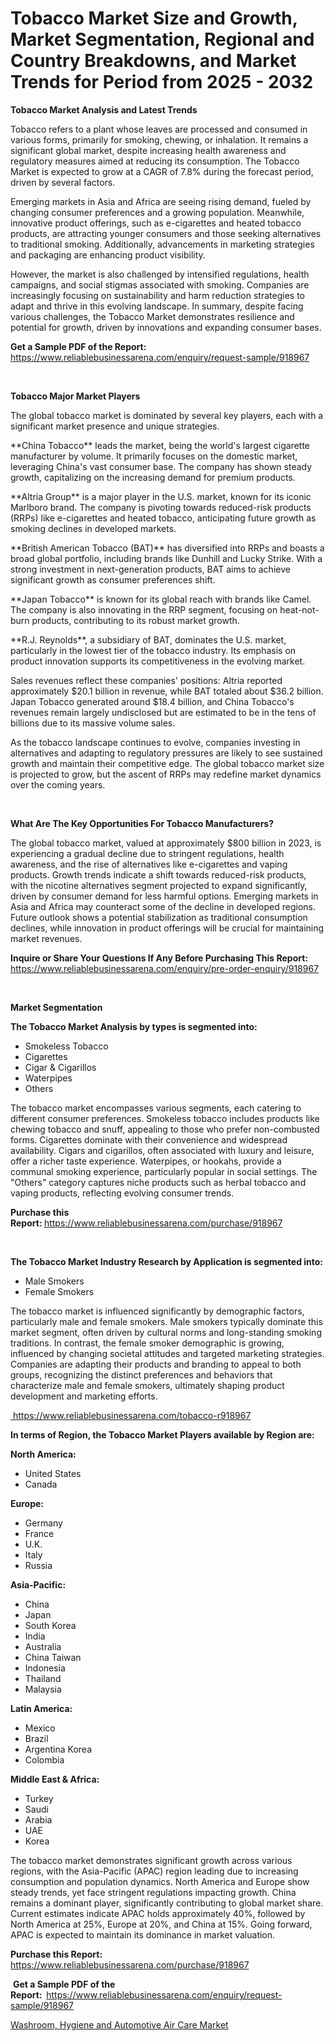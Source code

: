 <p><h1>Tobacco Market Size and Growth, Market Segmentation, Regional and Country Breakdowns, and Market Trends for Period from 2025 -  2032</h1></p><p><strong>Tobacco Market Analysis and Latest Trends</strong></p>
<p><p>Tobacco refers to a plant whose leaves are processed and consumed in various forms, primarily for smoking, chewing, or inhalation. It remains a significant global market, despite increasing health awareness and regulatory measures aimed at reducing its consumption. The Tobacco Market is expected to grow at a CAGR of 7.8% during the forecast period, driven by several factors. </p><p>Emerging markets in Asia and Africa are seeing rising demand, fueled by changing consumer preferences and a growing population. Meanwhile, innovative product offerings, such as e-cigarettes and heated tobacco products, are attracting younger consumers and those seeking alternatives to traditional smoking. Additionally, advancements in marketing strategies and packaging are enhancing product visibility. </p><p>However, the market is also challenged by intensified regulations, health campaigns, and social stigmas associated with smoking. Companies are increasingly focusing on sustainability and harm reduction strategies to adapt and thrive in this evolving landscape. In summary, despite facing various challenges, the Tobacco Market demonstrates resilience and potential for growth, driven by innovations and expanding consumer bases.</p></p>
<p><strong>Get a Sample PDF of the Report:&nbsp;</strong> <a href="https://www.reliablebusinessarena.com/enquiry/request-sample/918967?utm_campaign=2383&utm_medium=2&utm_source=Github&utm_content=ia&utm_term=05042025&utm_id=tobacco">https://www.reliablebusinessarena.com/enquiry/request-sample/918967</a></p>
<p>&nbsp;</p>
<p><strong>Tobacco Major Market Players</strong></p>
<p><p>The global tobacco market is dominated by several key players, each with a significant market presence and unique strategies. </p><p>**China Tobacco** leads the market, being the world's largest cigarette manufacturer by volume. It primarily focuses on the domestic market, leveraging China's vast consumer base. The company has shown steady growth, capitalizing on the increasing demand for premium products.</p><p>**Altria Group** is a major player in the U.S. market, known for its iconic Marlboro brand. The company is pivoting towards reduced-risk products (RRPs) like e-cigarettes and heated tobacco, anticipating future growth as smoking declines in developed markets.</p><p>**British American Tobacco (BAT)** has diversified into RRPs and boasts a broad global portfolio, including brands like Dunhill and Lucky Strike. With a strong investment in next-generation products, BAT aims to achieve significant growth as consumer preferences shift.</p><p>**Japan Tobacco** is known for its global reach with brands like Camel. The company is also innovating in the RRP segment, focusing on heat-not-burn products, contributing to its robust market growth.</p><p>**R.J. Reynolds**, a subsidiary of BAT, dominates the U.S. market, particularly in the lowest tier of the tobacco industry. Its emphasis on product innovation supports its competitiveness in the evolving market.</p><p>Sales revenues reflect these companies' positions: Altria reported approximately $20.1 billion in revenue, while BAT totaled about $36.2 billion. Japan Tobacco generated around $18.4 billion, and China Tobacco's revenues remain largely undisclosed but are estimated to be in the tens of billions due to its massive volume sales.</p><p>As the tobacco landscape continues to evolve, companies investing in alternatives and adapting to regulatory pressures are likely to see sustained growth and maintain their competitive edge. The global tobacco market size is projected to grow, but the ascent of RRPs may redefine market dynamics over the coming years.</p></p>
<p>&nbsp;</p>
<p><strong>What Are The Key Opportunities For Tobacco Manufacturers?</strong></p>
<p><p>The global tobacco market, valued at approximately $800 billion in 2023, is experiencing a gradual decline due to stringent regulations, health awareness, and the rise of alternatives like e-cigarettes and vaping products. Growth trends indicate a shift towards reduced-risk products, with the nicotine alternatives segment projected to expand significantly, driven by consumer demand for less harmful options. Emerging markets in Asia and Africa may counteract some of the decline in developed regions. Future outlook shows a potential stabilization as traditional consumption declines, while innovation in product offerings will be crucial for maintaining market revenues.</p></p>
<p><strong>Inquire or Share Your Questions If Any Before Purchasing This Report:</strong> <a href="https://www.reliablebusinessarena.com/enquiry/pre-order-enquiry/918967?utm_campaign=2383&utm_medium=2&utm_source=Github&utm_content=ia&utm_term=05042025&utm_id=tobacco">https://www.reliablebusinessarena.com/enquiry/pre-order-enquiry/918967</a></p>
<p>&nbsp;</p>
<p><strong>Market Segmentation</strong></p>
<p><strong>The Tobacco Market Analysis by types is segmented into:</strong></p>
<p><ul><li>Smokeless Tobacco</li><li>Cigarettes</li><li>Cigar & Cigarillos</li><li>Waterpipes</li><li>Others</li></ul></p>
<p><p>The tobacco market encompasses various segments, each catering to different consumer preferences. Smokeless tobacco includes products like chewing tobacco and snuff, appealing to those who prefer non-combusted forms. Cigarettes dominate with their convenience and widespread availability. Cigars and cigarillos, often associated with luxury and leisure, offer a richer taste experience. Waterpipes, or hookahs, provide a communal smoking experience, particularly popular in social settings. The "Others" category captures niche products such as herbal tobacco and vaping products, reflecting evolving consumer trends.</p></p>
<p><strong>Purchase this Report:&nbsp;</strong><a href="https://www.reliablebusinessarena.com/purchase/918967?utm_campaign=2383&utm_medium=2&utm_source=Github&utm_content=ia&utm_term=05042025&utm_id=tobacco">https://www.reliablebusinessarena.com/purchase/918967</a></p>
<p>&nbsp;</p>
<p><strong>The Tobacco Market Industry Research by Application is segmented into:</strong></p>
<p><ul><li>Male Smokers</li><li>Female Smokers</li></ul></p>
<p><p>The tobacco market is influenced significantly by demographic factors, particularly male and female smokers. Male smokers typically dominate this market segment, often driven by cultural norms and long-standing smoking traditions. In contrast, the female smoker demographic is growing, influenced by changing societal attitudes and targeted marketing strategies. Companies are adapting their products and branding to appeal to both groups, recognizing the distinct preferences and behaviors that characterize male and female smokers, ultimately shaping product development and marketing efforts.</p></p>
<p><a href="https://www.reliablebusinessarena.com/tobacco-r918967?utm_campaign=2383&utm_medium=2&utm_source=Github&utm_content=ia&utm_term=05042025&utm_id=tobacco">&nbsp;https://www.reliablebusinessarena.com/tobacco-r918967</a></p>
<p><strong>In terms of Region, the Tobacco Market Players available by Region are:</strong></p>
<p>
    <p> <strong> North America: </strong>
        <ul>
            <li>United States</li>
            <li>Canada</li>
        </ul>
        </p> 
    <p> <strong> Europe: </strong>
        <ul>
            <li>Germany</li>
            <li>France</li>
            <li>U.K.</li>
            <li>Italy</li>
            <li>Russia</li>
        </ul>
        </p> 
    <p> <strong> Asia-Pacific: </strong>
        <ul>
            <li>China</li>
            <li>Japan</li>
            <li>South Korea</li>
            <li>India</li>
            <li>Australia</li>
            <li>China Taiwan</li>
            <li>Indonesia</li>
            <li>Thailand</li>
            <li>Malaysia</li>
        </ul>
        </p> 
    <p> <strong> Latin America: </strong>
        <ul>
            <li>Mexico</li>
            <li>Brazil</li>
            <li>Argentina Korea</li>
            <li>Colombia</li>
        </ul>
        </p> 
    <p> <strong> Middle East & Africa: </strong>
        <ul>
            <li>Turkey</li>
            <li>Saudi</li>
            <li>Arabia</li>
            <li>UAE</li>
            <li>Korea</li>
        </ul>
    </p>
    </p>
<p><p>The tobacco market demonstrates significant growth across various regions, with the Asia-Pacific (APAC) region leading due to increasing consumption and population dynamics. North America and Europe show steady trends, yet face stringent regulations impacting growth. China remains a dominant player, significantly contributing to global market share. Current estimates indicate APAC holds approximately 40%, followed by North America at 25%, Europe at 20%, and China at 15%. Going forward, APAC is expected to maintain its dominance in market valuation.</p></p>
<p><strong>Purchase this Report: </strong><a href="https://www.reliablebusinessarena.com/purchase/918967?utm_campaign=2383&utm_medium=2&utm_source=Github&utm_content=ia&utm_term=05042025&utm_id=tobacco">https://www.reliablebusinessarena.com/purchase/918967</a></p>
<p>&nbsp;<strong>Get a Sample PDF of the Report:&nbsp;&nbsp;</strong><a href="https://www.reliablebusinessarena.com/enquiry/request-sample/918967?utm_campaign=2383&utm_medium=2&utm_source=Github&utm_content=ia&utm_term=05042025&utm_id=tobacco">https://www.reliablebusinessarena.com/enquiry/request-sample/918967</a></p>
<p><strong></strong></p>
<p><p><a href="https://github.com/semiensamuel72378/Market-Research-Report-List-1/blob/main/washroom-hygiene-and-automotive-air-care-market.md?utm_campaign=2383&utm_medium=2&utm_source=Github&utm_content=ia&utm_term=05042025&utm_id=tobacco">Washroom, Hygiene and Automotive Air Care Market</a></p></p>